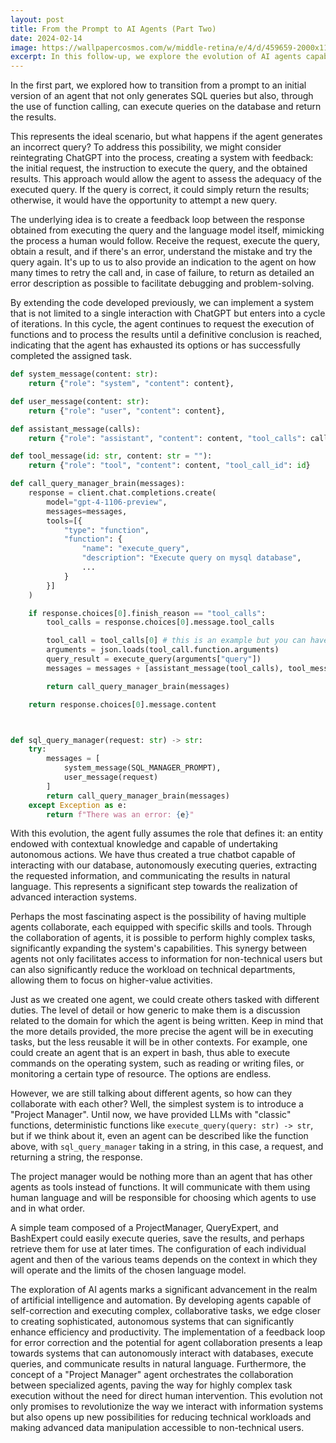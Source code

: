 ```yaml
---
layout: post
title: From the Prompt to AI Agents (Part Two)
date: 2024-02-14
image: https://wallpapercosmos.com/w/middle-retina/e/4/d/459659-2000x1125-desktop-hd-agent-smith-the-matrix-wallpaper.jpg
excerpt: In this follow-up, we explore the evolution of AI agents capable of self-correction and collaborative tasks, marking a leap towards sophisticated, autonomous systems.
---
```

In the first part, we explored how to transition from a prompt to an initial version of an agent that not only generates SQL queries but also, through the use of function calling, can execute queries on the database and return the results.

This represents the ideal scenario, but what happens if the agent generates an incorrect query? To address this possibility, we might consider reintegrating ChatGPT into the process, creating a system with feedback: the initial request, the instruction to execute the query, and the obtained results. This approach would allow the agent to assess the adequacy of the executed query. If the query is correct, it could simply return the results; otherwise, it would have the opportunity to attempt a new query.

The underlying idea is to create a feedback loop between the response obtained from executing the query and the language model itself, mimicking the process a human would follow. Receive the request, execute the query, obtain a result, and if there's an error, understand the mistake and try the query again. It's up to us to also provide an indication to the agent on how many times to retry the call and, in case of failure, to return as detailed an error description as possible to facilitate debugging and problem-solving.

By extending the code developed previously, we can implement a system that is not limited to a single interaction with ChatGPT but enters into a cycle of iterations. In this cycle, the agent continues to request the execution of functions and to process the results until a definitive conclusion is reached, indicating that the agent has exhausted its options or has successfully completed the assigned task.

```python
def system_message(content: str):
	return {"role": "system", "content": content},

def user_message(content: str):
	return {"role": "user", "content": content},

def assistant_message(calls):
	return {"role": "assistant", "content": content, "tool_calls": calls}

def tool_message(id: str, content: str = ""):
	return {"role": "tool", "content": content, "tool_call_id": id}

def call_query_manager_brain(messages):
	response = client.chat.completions.create(
		model="gpt-4-1106-preview",
		messages=messages,
		tools=[{
			"type": "function",
			"function": {
				"name": "execute_query",
				"description": "Execute query on mysql database",
				...
			}
		}]
	)

	if response.choices[0].finish_reason == "tool_calls":
		tool_calls = response.choices[0].message.tool_calls

		tool_call = tool_calls[0] # this is an example but you can have multiple calls!
		arguments = json.loads(tool_call.function.arguments)
		query_result = execute_query(arguments["query"])
		messages = messages + [assistant_message(tool_calls), tool_message(tool_call.id, query_result)]

		return call_query_manager_brain(messages)

	return response.choices[0].message.content



def sql_query_manager(request: str) -> str:
	try:
		messages = [
			system_message(SQL_MANAGER_PROMPT),
			user_message(request)
		]
		return call_query_manager_brain(messages)
	except Exception as e:
		return f"There was an error: {e}"

```


With this evolution, the agent fully assumes the role that defines it: an entity endowed with contextual knowledge and capable of undertaking autonomous actions. We have thus created a true chatbot capable of interacting with our database, autonomously executing queries, extracting the requested information, and communicating the results in natural language. This represents a significant step towards the realization of advanced interaction systems.

Perhaps the most fascinating aspect is the possibility of having multiple agents collaborate, each equipped with specific skills and tools. Through the collaboration of agents, it is possible to perform highly complex tasks, significantly expanding the system's capabilities. This synergy between agents not only facilitates access to information for non-technical users but can also significantly reduce the workload on technical departments, allowing them to focus on higher-value activities.

Just as we created one agent, we could create others tasked with different duties. The level of detail or how generic to make them is a discussion related to the domain for which the agent is being written. Keep in mind that the more details provided, the more precise the agent will be in executing tasks, but the less reusable it will be in other contexts. For example, one could create an agent that is an expert in bash, thus able to execute commands on the operating system, such as reading or writing files, or monitoring a certain type of resource. The options are endless.

However, we are still talking about different agents, so how can they collaborate with each other? Well, the simplest system is to introduce a "Project Manager". Until now, we have provided LLMs with "classic" functions, deterministic functions like `execute_query(query: str) -> str`, but if we think about it, even an agent can be described like the function above, with `sql_query_manager` taking in a string, in this case, a request, and returning a string, the response.

The project manager would be nothing more than an agent that has other agents as tools instead of functions. It will communicate with them using human language and will be responsible for choosing which agents to use and in what order.

A simple team composed of a ProjectManager, QueryExpert, and BashExpert could easily execute queries, save the results, and perhaps retrieve them for use at later times. The configuration of each individual agent and then of the various teams depends on the context in which they will operate and the limits of the chosen language model.

The exploration of AI agents marks a significant advancement in the realm of artificial intelligence and automation. By developing agents capable of self-correction and executing complex, collaborative tasks, we edge closer to creating sophisticated, autonomous systems that can significantly enhance efficiency and productivity. The implementation of a feedback loop for error correction and the potential for agent collaboration presents a leap towards systems that can autonomously interact with databases, execute queries, and communicate results in natural language. Furthermore, the concept of a "Project Manager" agent orchestrates the collaboration between specialized agents, paving the way for highly complex task execution without the need for direct human intervention. This evolution not only promises to revolutionize the way we interact with information systems but also opens up new possibilities for reducing technical workloads and making advanced data manipulation accessible to non-technical users.